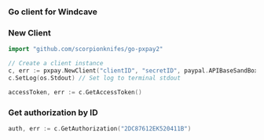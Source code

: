 ### Go client for Windcave

### New Client

```go
import "github.com/scorpionknifes/go-pxpay2"

// Create a client instance
c, err := pxpay.NewClient("clientID", "secretID", paypal.APIBaseSandBox)
c.SetLog(os.Stdout) // Set log to terminal stdout

accessToken, err := c.GetAccessToken()
```

### Get authorization by ID

```go
auth, err := c.GetAuthorization("2DC87612EK520411B")
```